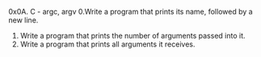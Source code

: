 0x0A. C - argc, argv
0.Write a program that prints its name, followed by a new line.
1. Write a program that prints the number of arguments passed into it.
2. Write a program that prints all arguments it receives.
